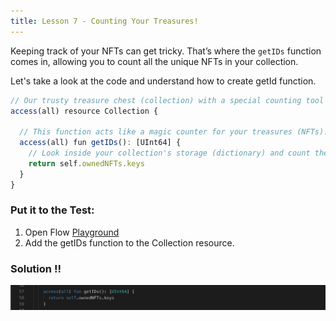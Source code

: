 ```yaml
---
title: Lesson 7 - Counting Your Treasures!
---
```


Keeping track of your NFTs can get tricky. That’s where the `getIDs` function comes in, allowing you to count all the unique NFTs in your collection.

Let's take a look at the code and understand how to create getId function.

```jsx
// Our trusty treasure chest (collection) with a special counting tool (getId function)
access(all) resource Collection {

  // This function acts like a magic counter for your treasures (NFTs)!
  access(all) fun getIDs(): [UInt64] {
    // Look inside your collection's storage (dictionary) and count the keys (NFT IDs)
    return self.ownedNFTs.keys
  }
}
```

### **Put it to the Test:**

1. Open Flow [Playground](https://play.flow.com/)
2. Add the getIDs function to the Collection resource.

### Solution !!

![Alt text](image-8.png)
